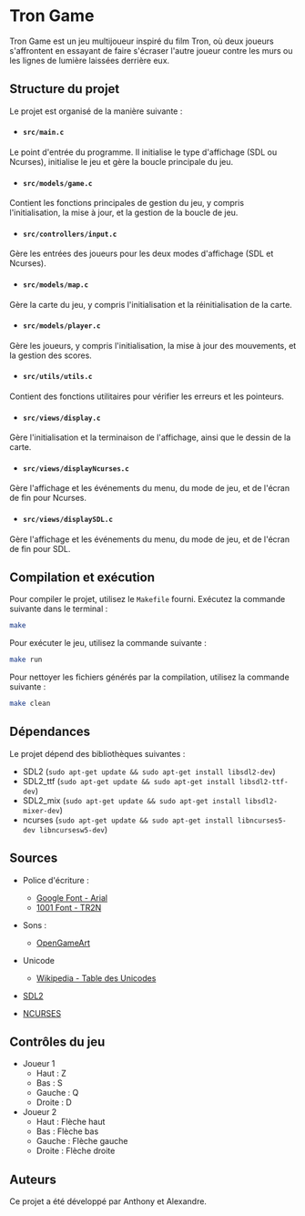 # Tron Game

Tron Game est un jeu multijoueur inspiré du film Tron, où deux joueurs s'affrontent en essayant de faire s'écraser l'autre joueur contre les murs ou les lignes de lumière laissées derrière eux.

## Structure du projet

Le projet est organisé de la manière suivante :

- #### `src/main.c`

Le point d'entrée du programme. Il initialise le type d'affichage (SDL ou Ncurses), initialise le jeu et gère la boucle principale du jeu.

- #### `src/models/game.c`

Contient les fonctions principales de gestion du jeu, y compris l'initialisation, la mise à jour, et la gestion de la boucle de jeu.

- #### `src/controllers/input.c`

Gère les entrées des joueurs pour les deux modes d'affichage (SDL et Ncurses).

- #### `src/models/map.c`

Gère la carte du jeu, y compris l'initialisation et la réinitialisation de la carte.

- #### `src/models/player.c`

Gère les joueurs, y compris l'initialisation, la mise à jour des mouvements, et la gestion des scores.

- #### `src/utils/utils.c`

Contient des fonctions utilitaires pour vérifier les erreurs et les pointeurs.

- #### `src/views/display.c`

Gère l'initialisation et la terminaison de l'affichage, ainsi que le dessin de la carte.

- #### `src/views/displayNcurses.c`

Gère l'affichage et les événements du menu, du mode de jeu, et de l'écran de fin pour Ncurses.

- #### `src/views/displaySDL.c`

Gère l'affichage et les événements du menu, du mode de jeu, et de l'écran de fin pour SDL.

## Compilation et exécution

Pour compiler le projet, utilisez le `Makefile` fourni. Exécutez la commande suivante dans le terminal :

```sh
make
```

Pour exécuter le jeu, utilisez la commande suivante :
```sh
make run
```

Pour nettoyer les fichiers générés par la compilation, utilisez la commande suivante :
```sh
make clean
```

## Dépendances
Le projet dépend des bibliothèques suivantes :

- SDL2         (`sudo apt-get update && sudo apt-get install libsdl2-dev`)
- SDL2_ttf     (`sudo apt-get update && sudo apt-get install libsdl2-ttf-dev`)
- SDL2_mix     (`sudo apt-get update && sudo apt-get install libsdl2-mixer-dev`)
- ncurses      (`sudo apt-get update && sudo apt-get install libncurses5-dev libncursesw5-dev`)

## Sources

- Police d'écriture : 
    - [Google Font - Arial](https://fonts.google.com/?query=Arial)
    - [1001 Font - TR2N](https://www.1001fonts.com/tr2n-font.html)

- Sons :
    - [OpenGameArt](https://opengameart.org/)

- Unicode
    - [Wikipedia - Table des Unicodes](https://fr.wikipedia.org/wiki/Table_des_caractères_Unicode/U2190)

- [SDL2](https://wiki.libsdl.org/SDL2/FrontPage)

- [NCURSES](https://invisible-island.net/ncurses/)

## Contrôles du jeu
- Joueur 1
    - Haut : Z
    - Bas : S
    - Gauche : Q
    - Droite : D
- Joueur 2
    - Haut : Flèche haut
    - Bas : Flèche bas
    - Gauche : Flèche gauche
    - Droite : Flèche droite

## Auteurs
Ce projet a été développé par Anthony et Alexandre.
